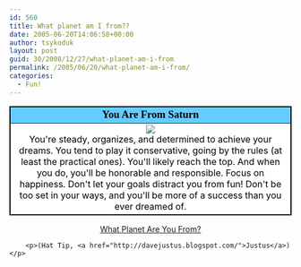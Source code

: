 ```yaml
---
id: 560
title: What planet am I from??
date: 2005-06-20T14:06:58+00:00
author: tsykoduk
layout: post
guid: 30/2008/12/27/what-planet-am-i-from
permalink: /2005/06/20/what-planet-am-i-from/
categories:
  - Fun!
---
```

<center><table width=400 align=center border=1 bordercolor=black cellspacing=0 cellpadding=2>
	<tr><td bgcolor=#66CCFF align=center>
	<font face="Georgia, Times New Roman, Times, serif" style='color:black; font-size: 14pt;'>
	<b>You Are From Saturn</b></font></td></tr>
	<tr><td align=center bgcolor=#FFFFFF>
	<img src="http://www.quizdiva.net/bt/saturn.jpg"/><br />
	<font color="#000000">You're steady, organizes, and determined to achieve your dreams.
	You tend to play it conservative, going by the rules (at least the practical ones).
	You'll likely reach the top. And when you do, you'll be honorable and responsible.
	Focus on happiness. Don't let your goals distract you from fun!
	Don't be too set in your ways, and you'll be more of a success than you ever dreamed of.</font>
	</td></tr></table>
	<div align="center">
	<a href="http://www.blogthings.com/planetquiz.html">What Planet Are You From?</a>
	</div></center>

		<p>(Hat Tip, <a href="http://davejustus.blogspot.com/">Justus</a>)</p>